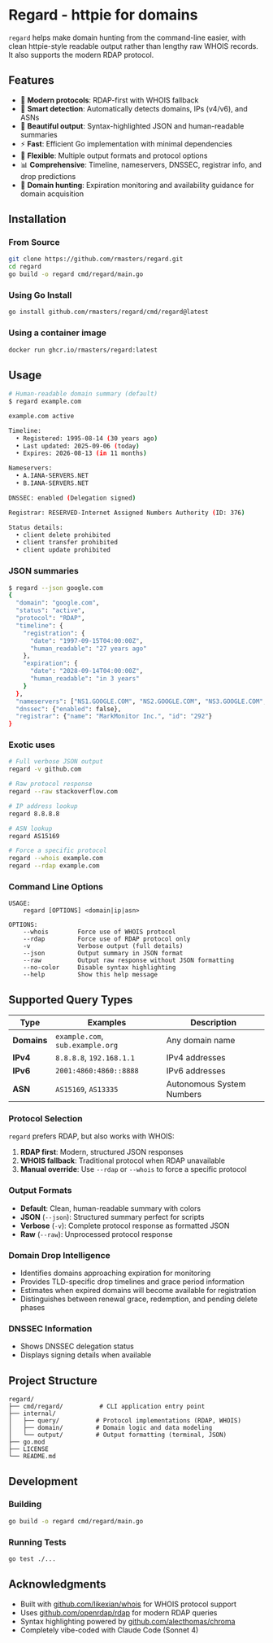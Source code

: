 # Regard - httpie for domains

`regard` helps make domain hunting from the command-line easier, with clean httpie-style readable output rather than lengthy raw WHOIS records. It also supports the modern RDAP protocol.

## Features

- 🚀 **Modern protocols**: RDAP-first with WHOIS fallback
- 🎯 **Smart detection**: Automatically detects domains, IPs (v4/v6), and ASNs  
- 🎨 **Beautiful output**: Syntax-highlighted JSON and human-readable summaries
- ⚡ **Fast**: Efficient Go implementation with minimal dependencies
- 🔧 **Flexible**: Multiple output formats and protocol options
- 📊 **Comprehensive**: Timeline, nameservers, DNSSEC, registrar info, and drop predictions
- 🎯 **Domain hunting**: Expiration monitoring and availability guidance for domain acquisition

## Installation

### From Source

```bash
git clone https://github.com/rmasters/regard.git
cd regard
go build -o regard cmd/regard/main.go
```

### Using Go Install

```bash
go install github.com/rmasters/regard/cmd/regard@latest
```

### Using a container image
```bash
docker run ghcr.io/rmasters/regard:latest
```

## Usage

```bash
# Human-readable domain summary (default)
$ regard example.com

example.com active                                                         RDAP

Timeline:
  • Registered: 1995-08-14 (30 years ago)
  • Last updated: 2025-09-06 (today)
  • Expires: 2026-08-13 (in 11 months)

Nameservers:
  • A.IANA-SERVERS.NET
  • B.IANA-SERVERS.NET

DNSSEC: enabled (Delegation signed)

Registrar: RESERVED-Internet Assigned Numbers Authority (ID: 376)

Status details:
  • client delete prohibited
  • client transfer prohibited
  • client update prohibited
```

### JSON summaries

```bash
$ regard --json google.com
{
  "domain": "google.com",
  "status": "active",
  "protocol": "RDAP",
  "timeline": {
    "registration": {
      "date": "1997-09-15T04:00:00Z",
      "human_readable": "27 years ago"
    },
    "expiration": {
      "date": "2028-09-14T04:00:00Z", 
      "human_readable": "in 3 years"
    }
  },
  "nameservers": ["NS1.GOOGLE.COM", "NS2.GOOGLE.COM", "NS3.GOOGLE.COM", "NS4.GOOGLE.COM"],
  "dnssec": {"enabled": false},
  "registrar": {"name": "MarkMonitor Inc.", "id": "292"}
}
```

### Exotic uses

```bash
# Full verbose JSON output
regard -v github.com

# Raw protocol response
regard --raw stackoverflow.com

# IP address lookup
regard 8.8.8.8

# ASN lookup  
regard AS15169

# Force a specific protocol
regard --whois example.com
regard --rdap example.com
```

### Command Line Options

```
USAGE:
    regard [OPTIONS] <domain|ip|asn>

OPTIONS:
    --whois        Force use of WHOIS protocol
    --rdap         Force use of RDAP protocol only
    -v             Verbose output (full details)
    --json         Output summary in JSON format
    --raw          Output raw response without JSON formatting
    --no-color     Disable syntax highlighting
    --help         Show this help message
```

## Supported Query Types

| Type | Examples | Description |
|------|----------|-------------|
| **Domains** | `example.com`, `sub.example.org` | Any domain name |
| **IPv4** | `8.8.8.8`, `192.168.1.1` | IPv4 addresses |
| **IPv6** | `2001:4860:4860::8888` | IPv6 addresses |
| **ASN** | `AS15169`, `AS13335` | Autonomous System Numbers |

### Protocol Selection

`regard` prefers RDAP, but also works with WHOIS:

1. **RDAP first**: Modern, structured JSON responses
2. **WHOIS fallback**: Traditional protocol when RDAP unavailable
3. **Manual override**: Use `--rdap` or `--whois` to force a specific protocol

### Output Formats

- **Default**: Clean, human-readable summary with colors
- **JSON** (`--json`): Structured summary perfect for scripts
- **Verbose** (`-v`): Complete protocol response as formatted JSON
- **Raw** (`--raw`): Unprocessed protocol response

### Domain Drop Intelligence
- Identifies domains approaching expiration for monitoring
- Provides TLD-specific drop timelines and grace period information  
- Estimates when expired domains will become available for registration
- Distinguishes between renewal grace, redemption, and pending delete phases

### DNSSEC Information
- Shows DNSSEC delegation status
- Displays signing details when available

## Project Structure

```
regard/
├── cmd/regard/          # CLI application entry point
├── internal/
│   ├── query/          # Protocol implementations (RDAP, WHOIS)
│   ├── domain/         # Domain logic and data modeling
│   └── output/         # Output formatting (terminal, JSON)
├── go.mod
├── LICENSE
└── README.md
```

## Development

### Building

```bash
go build -o regard cmd/regard/main.go
```

### Running Tests

```bash
go test ./...
```

## Acknowledgments

- Built with [github.com/likexian/whois](https://github.com/likexian/whois) for WHOIS protocol support
- Uses [github.com/openrdap/rdap](https://github.com/openrdap/rdap) for modern RDAP queries  
- Syntax highlighting powered by [github.com/alecthomas/chroma](https://github.com/alecthomas/chroma)
- Completely vibe-coded with Claude Code (Sonnet 4)
